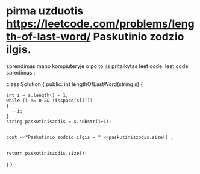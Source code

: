 # pirma uzduotis https://leetcode.com/problems/length-of-last-word/ Paskutinio zodzio ilgis.
sprendimas mano kompiuteryje o po to jis pritaikytas leet code.
leet code spredimas :

class Solution {
public:
    int lengthOfLastWord(string s) {
        
    
    int i = s.length() - 1; 
    while (i != 0 && !isspace(s[i]))
    {
      --i;
    }
    string paskutiniszodis = s.substr(i+1); 
    
    
    cout <<"Paskutinio zodzio ilgis - " <<paskutiniszodis.size() ;
    
            
    return paskutiniszodis.size();
}
};
